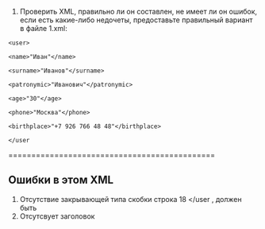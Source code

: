 1. Проверить XML, правильно ли он составлен, не имеет ли он ошибок, если есть какие-либо недочеты, предоставьте правильный вариант в файле 1.xml:

```
<user>

<name>"Иван"</name>

<surname>"Иванов"</surname>

<patronymic>"Иванович"</patronymic>

<age>"30"</age>

<phone>"Москва"</phone>

<birthplace>"+7 926 766 48 48"</birthplace>

</user

```
=============================================

## Ошибки в этом XML
1) Отсутствие закрывающей типа скобки строка 18  </user , должен быть </user> 
2) Отсутсвует заголовок <?xml version="1.0" ?>